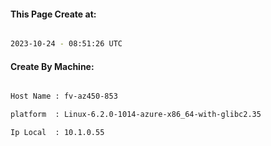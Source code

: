 
   
#### This Page Create at:

```bash

2023-10-24 - 08:51:26 UTC

```

#### Create By Machine:

```bash

Host Name : fv-az450-853

platform  : Linux-6.2.0-1014-azure-x86_64-with-glibc2.35

Ip Local  : 10.1.0.55

```

